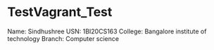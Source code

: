 # TestVagrant_Test

Name: Sindhushree
USN: 1BI20CS163
College: Bangalore institute of technology
Branch: Computer science
